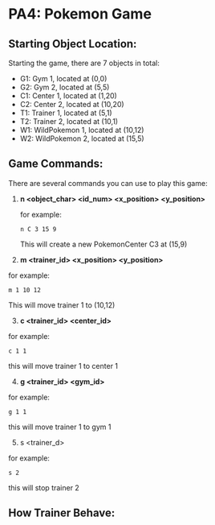 # PA4: Pokemon Game

## Starting Object Location: 
Starting the game, there are 7 objects in total:
- G1: Gym 1, located at (0,0)
- G2: Gym 2, located at (5,5)
- C1: Center 1, located at (1,20)
- C2: Center 2, located at (10,20)
- T1: Trainer 1, located at (5,1)
- T2: Trainer 2, located at (10,1)
- W1: WildPokemon 1, located at (10,12)
- W2: WildPokemon 2, located at (15,5)

## Game Commands:
There are several commands you can use to play this game:
1. **n <object_char> <id_num> <x_position> <y_position>**

    for example:
    ```
    n C 3 15 9
    ```
    This will create a new PokemonCenter C3 at (15,9)

2. **m <trainer_id> <x_position> <y_position>**

for example:
```
m 1 10 12
```
This will move trainer 1 to (10,12)

3. **c <trainer_id> <center_id>**

for example:
```
c 1 1
```
this will move trainer 1 to center 1

4. **g <trainer_id> <gym_id>**

for example:
```
g 1 1
```
this will move trainer 1 to gym 1

5. s <trainer_d>

for example:
```
s 2
```
this will stop trainer 2 




## How Trainer Behave: 
